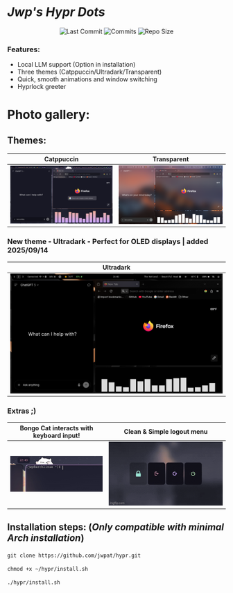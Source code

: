 # *Jwp's Hypr Dots* 
<div align="center">

![Last Commit](https://img.shields.io/github/last-commit/JwpAT/hypr?style=for-the-badge&label=LAST%20COMMIT&logo=git&logoColor=white&labelColor=1f2430&color=8bd5f7)
![Commits](https://img.shields.io/github/commit-activity/y/JwpAT/hypr?style=for-the-badge&label=COMMITS&logo=git&logoColor=white&labelColor=1f2430&color=f5a97f)
![Repo Size](https://img.shields.io/github/repo-size/JwpAT/hypr?style=for-the-badge&label=REPO%20SIZE&logo=github&logoColor=white&labelColor=1f2430&color=a6da95)

</div>


### Features:
* Local LLM support (Option in installation)
* Three themes (Catppuccin/Ultradark/Transparent)
* Quick, smooth animations and window switching
* Hyprlock greeter

# Photo gallery:
## Themes:
| Catppuccin | Transparent |
|------------|-------------|
| ![Catppuccin](https://github.com/JwpAT/hypr/blob/0b564e654e3c042671a784ec8cc1dd2ac3bbacb7/readme/catppuccin.png) | ![Transparent](https://github.com/JwpAT/hypr/blob/0b564e654e3c042671a784ec8cc1dd2ac3bbacb7/readme/transparent.png) | 

### New theme - Ultradark - Perfect for OLED displays | added 2025/09/14
| Ultradark |
|-----------|
![Ultradark](https://github.com/JwpAT/hypr/blob/0b564e654e3c042671a784ec8cc1dd2ac3bbacb7/readme/ultradark.png) |

### Extras ;)
<div align="center">
   
| Bongo Cat interacts with keyboard input!| Clean & Simple logout menu |
|-----------------------------------------|---------------------------|
![BongoCat](https://github.com/JwpAT/hypr/blob/592ada4b6946f6422d93f4a80abad900706b2cde/readme/bongocat.gif) | ![Wlogout menu](https://github.com/JwpAT/hypr/blob/592ada4b6946f6422d93f4a80abad900706b2cde/readme/wlogout.gif) | 

</div>

## Installation steps: (*Only compatible with minimal Arch installation*)
   ``` git clone https://github.com/jwpat/hypr.git ```
   
   ``` chmod +x ~/hypr/install.sh ```
   
   ``` ./hypr/install.sh ```

  
